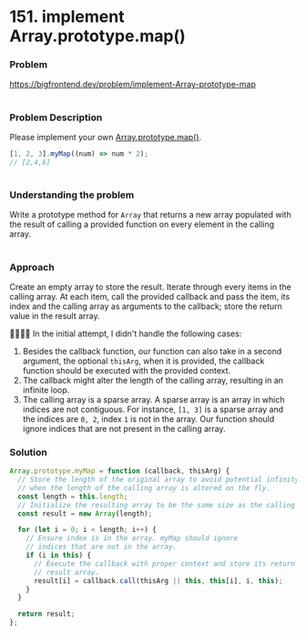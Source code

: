 # 151. implement Array.prototype.map()

### Problem

https://bigfrontend.dev/problem/implement-Array-prototype-map

#

### Problem Description

Please implement your own [Array.prototype.map()](https://developer.mozilla.org/en-US/docs/Web/JavaScript/Reference/Global_Objects/Array/map).

```js
[1, 2, 3].myMap((num) => num * 2);
// [2,4,6]
```

#

### Understanding the problem

Write a prototype method for `Array` that returns a new array populated with the result of calling a provided function on every element in the calling array.

#

### Approach

Create an empty array to store the result. Iterate through every items in the calling array. At each item, call the provided callback and pass the item, its index and the calling array as arguments to the callback; store the return value in the result array.

🙋‍♀️🙋‍♂️ In the initial attempt, I didn't handle the following cases:

1. Besides the callback function, our function can also take in a second argument, the optional `thisArg`, when it is provided, the callback function should be executed with the provided context.
2. The callback might alter the length of the calling array, resulting in an infinite loop.
3. The calling array is a sparse array. A sparse array is an array in which indices are not contiguous. For instance, `[1, 3]` is a sparse array and the indices are `0, 2`, index `1` is not in the array. Our function should ignore indices that are not present in the calling array.

### Solution

```js
Array.prototype.myMap = function (callback, thisArg) {
  // Store the length of the original array to avoid potential infinity loop
  // when the length of the calling array is altered on the fly.
  const length = this.length;
  // Initialize the resulting array to be the same size as the calling array.
  const result = new Array(length);

  for (let i = 0; i < length; i++) {
    // Ensure index is in the array. myMap should ignore
    // indices that are not in the array.
    if (i in this) {
      // Execute the callback with proper context and store its return value in the
      // result array.
      result[i] = callback.call(thisArg || this, this[i], i, this);
    }
  }

  return result;
};
```
